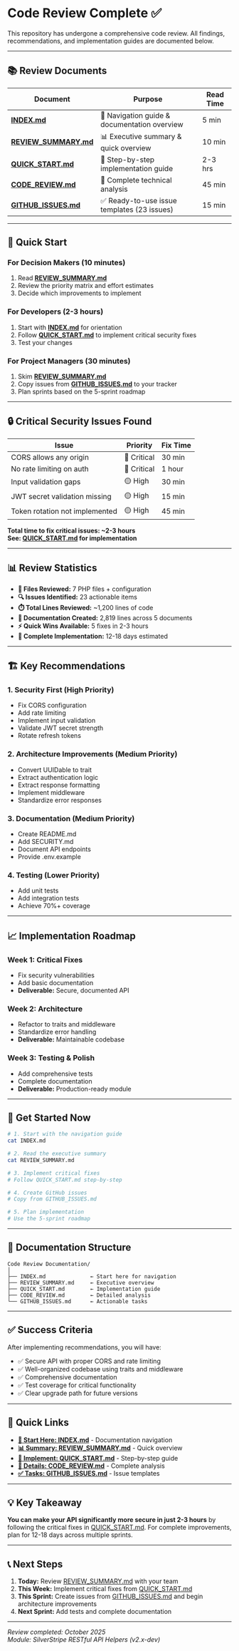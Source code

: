 # Code Review Complete ✅

This repository has undergone a comprehensive code review. All findings, recommendations, and implementation guides are documented below.

---

## 📚 Review Documents

| Document | Purpose | Read Time |
|----------|---------|-----------|
| **[INDEX.md](INDEX.md)** | 📑 Navigation guide & documentation overview | 5 min |
| **[REVIEW_SUMMARY.md](REVIEW_SUMMARY.md)** | 📊 Executive summary & quick overview | 10 min |
| **[QUICK_START.md](QUICK_START.md)** | 🚀 Step-by-step implementation guide | 2-3 hrs |
| **[CODE_REVIEW.md](CODE_REVIEW.md)** | 📖 Complete technical analysis | 45 min |
| **[GITHUB_ISSUES.md](GITHUB_ISSUES.md)** | ✅ Ready-to-use issue templates (23 issues) | 15 min |

---

## 🎯 Quick Start

### For Decision Makers (10 minutes)
1. Read **[REVIEW_SUMMARY.md](REVIEW_SUMMARY.md)**
2. Review the priority matrix and effort estimates
3. Decide which improvements to implement

### For Developers (2-3 hours)
1. Start with **[INDEX.md](INDEX.md)** for orientation
2. Follow **[QUICK_START.md](QUICK_START.md)** to implement critical security fixes
3. Test your changes

### For Project Managers (30 minutes)
1. Skim **[REVIEW_SUMMARY.md](REVIEW_SUMMARY.md)**
2. Copy issues from **[GITHUB_ISSUES.md](GITHUB_ISSUES.md)** to your tracker
3. Plan sprints based on the 5-sprint roadmap

---

## 🔒 Critical Security Issues Found

| Issue | Priority | Fix Time |
|-------|----------|----------|
| CORS allows any origin | 🔴 Critical | 30 min |
| No rate limiting on auth | 🔴 Critical | 1 hour |
| Input validation gaps | 🟡 High | 30 min |
| JWT secret validation missing | 🟡 High | 15 min |
| Token rotation not implemented | 🟡 High | 45 min |

**Total time to fix critical issues: ~2-3 hours**  
**See: [QUICK_START.md](QUICK_START.md) for implementation**

---

## 📊 Review Statistics

- **📄 Files Reviewed:** 7 PHP files + configuration
- **🔍 Issues Identified:** 23 actionable items
- **⏱️ Total Lines Reviewed:** ~1,200 lines of code
- **📝 Documentation Created:** 2,819 lines across 5 documents
- **⚡ Quick Wins Available:** 5 fixes in 2-3 hours
- **📅 Complete Implementation:** 12-18 days estimated

---

## 🏗️ Key Recommendations

### 1. **Security First** (High Priority)
- Fix CORS configuration
- Add rate limiting
- Implement input validation
- Validate JWT secret strength
- Rotate refresh tokens

### 2. **Architecture Improvements** (Medium Priority)
- Convert UUIDable to trait
- Extract authentication logic
- Extract response formatting
- Implement middleware
- Standardize error responses

### 3. **Documentation** (Medium Priority)
- Create README.md
- Add SECURITY.md
- Document API endpoints
- Provide .env.example

### 4. **Testing** (Lower Priority)
- Add unit tests
- Add integration tests
- Achieve 70%+ coverage

---

## 📈 Implementation Roadmap

### Week 1: Critical Fixes
- Fix security vulnerabilities
- Add basic documentation
- **Deliverable:** Secure, documented API

### Week 2: Architecture
- Refactor to traits and middleware
- Standardize error handling
- **Deliverable:** Maintainable codebase

### Week 3: Testing & Polish
- Add comprehensive tests
- Complete documentation
- **Deliverable:** Production-ready module

---

## 🚀 Get Started Now

```bash
# 1. Start with the navigation guide
cat INDEX.md

# 2. Read the executive summary
cat REVIEW_SUMMARY.md

# 3. Implement critical fixes
# Follow QUICK_START.md step-by-step

# 4. Create GitHub issues
# Copy from GITHUB_ISSUES.md

# 5. Plan implementation
# Use the 5-sprint roadmap
```

---

## 📖 Documentation Structure

```
Code Review Documentation/
│
├── INDEX.md              ← Start here for navigation
├── REVIEW_SUMMARY.md     ← Executive overview
├── QUICK_START.md        ← Implementation guide
├── CODE_REVIEW.md        ← Detailed analysis
└── GITHUB_ISSUES.md      ← Actionable tasks
```

---

## ✅ Success Criteria

After implementing recommendations, you will have:

- ✅ Secure API with proper CORS and rate limiting
- ✅ Well-organized codebase using traits and middleware
- ✅ Comprehensive documentation
- ✅ Test coverage for critical functionality
- ✅ Clear upgrade path for future versions

---

## 🔗 Quick Links

- **[🏁 Start Here: INDEX.md](INDEX.md)** - Documentation navigation
- **[📊 Summary: REVIEW_SUMMARY.md](REVIEW_SUMMARY.md)** - Quick overview
- **[🚀 Implement: QUICK_START.md](QUICK_START.md)** - Step-by-step guide
- **[📖 Details: CODE_REVIEW.md](CODE_REVIEW.md)** - Complete analysis
- **[✅ Tasks: GITHUB_ISSUES.md](GITHUB_ISSUES.md)** - Issue templates

---

## 💡 Key Takeaway

**You can make your API significantly more secure in just 2-3 hours** by following the critical fixes in [QUICK_START.md](QUICK_START.md). For complete improvements, plan for 12-18 days across multiple sprints.

---

## 📞 Next Steps

1. **Today:** Review [REVIEW_SUMMARY.md](REVIEW_SUMMARY.md) with your team
2. **This Week:** Implement critical fixes from [QUICK_START.md](QUICK_START.md)
3. **This Sprint:** Create issues from [GITHUB_ISSUES.md](GITHUB_ISSUES.md) and begin architecture improvements
4. **Next Sprint:** Add tests and complete documentation

---

*Review completed: October 2025*  
*Module: SilverStripe RESTful API Helpers (v2.x-dev)*
